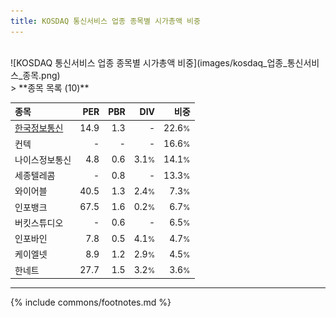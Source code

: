 ```yaml
---
title: KOSDAQ 통신서비스 업종 종목별 시가총액 비중
---
```

<br>
![KOSDAQ 통신서비스 업종 종목별 시가총액 비중](images/kosdaq_업종_통신서비스_종목.png)
<br>
> **종목 목록 (10)**<a id="list"></a>

| **종목** | **PER** | **PBR** | **DIV** | **비중** |
| :------- | ------: | ------: | ------: | -------: |
| [한국정보통신](/025770/) | 14.9 | 1.3 | - | 22.6<small>%</small> |
| 컨텍 | - | - | - | 16.6<small>%</small> |
| 나이스정보통신 | 4.8 | 0.6 | 3.1<small>%</small> | 14.1<small>%</small> |
| 세종텔레콤 | - | 0.8 | - | 13.3<small>%</small> |
| 와이어블 | 40.5 | 1.3 | 2.4<small>%</small> | 7.3<small>%</small> |
| 인포뱅크 | 67.5 | 1.6 | 0.2<small>%</small> | 6.7<small>%</small> |
| 버킷스튜디오 | - | 0.6 | - | 6.5<small>%</small> |
| 인포바인 | 7.8 | 0.5 | 4.1<small>%</small> | 4.7<small>%</small> |
| 케이엘넷 | 8.9 | 1.2 | 2.9<small>%</small> | 4.5<small>%</small> |
| 한네트 | 27.7 | 1.5 | 3.2<small>%</small> | 3.6<small>%</small> |

---
{% include commons/footnotes.md %}